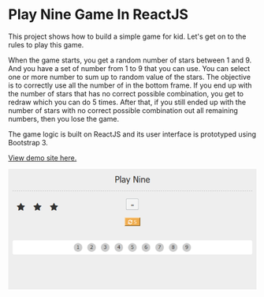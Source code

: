 # Play Nine Game In ReactJS

This project shows how to build a simple game for kid. Let's get on to the rules to play this game.

When the game starts, you get a random number of stars between 1 and 9. And you have a set of number from 1 to 9 that you can use. You can select one or more number to sum up to random value of the stars. The objective is to correctly use all the number of in the bottom frame. If you end up with the number of stars that has no correct possible combination, you get to redraw which you can do 5 times. After that, if you still ended up with the number of stars with no correct possible combination out all remaining numbers, then you lose the game.

The game logic is built on ReactJS and its user interface is prototyped using Bootstrap 3.

[View demo site here.](http://edwinchen.co/play_nine_game_in_react/)

![Preview](screenshot.png)
